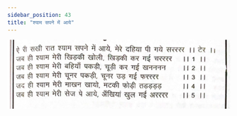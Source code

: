 ```yaml
---
sidebar_position: 43
title: "श्याम सपने में आये"
---
```


![img](./../../../static/img/bhajans/shyam-sapne-me.png)

